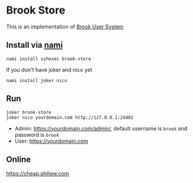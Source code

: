 # Brook Store

This is an implementation of [Brook User System](https://github.com/txthinking/brook/blob/master/protocol/user.md)

## Install via [nami](https://github.com/txthinking/nami)

```
nami install sshexec brook-store
```

If you don't have joker and nico yet

```
nami install joker nico
```

## Run

```
joker brook-store
joker nico yourdomain.com http://127.0.0.1:24402
```

- Admin: https://yourdomain.com/admin/, default username is `brook` and password is `brook`
- User: https://yourdomain.com

## Online

https://cheap.shiliew.com
